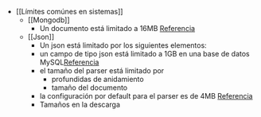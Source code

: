 - [[Límites comúnes en sistemas]]
	- [[Mongodb]]
		- Un documento está limitado a 16MB [Referencia](https://www.mongodb.com/docs/manual/reference/limits/?_ga=2.221922712.1423555775.1676136555-103733929.1673929829)
	- [[Json]]
		- Un json está limitado por los siguientes elementos:
		- un campo de tipo json está limitado a 1GB en una base de datos MySQL[Referencia](https://dev.mysql.com/blog-archive/how-large-can-json-documents-be/)
		- el tamaño del parser está limitado por
			- profundidas de anidamiento
			- tamaño del documento
		- la configuración por default para el parser es de 4MB [Referencia](https://www.ibm.com/docs/en/datapower-gateway/10.0.1?topic=20-json-parser-limits)
		- Tamaños en la descarga